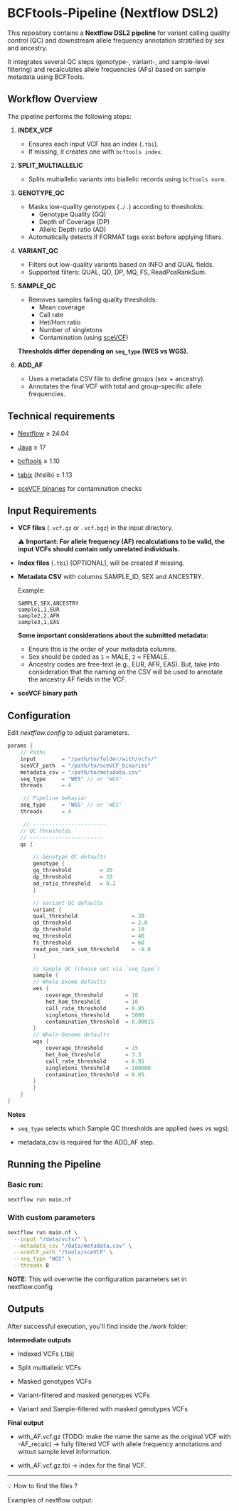 # BCFtools-Pipeline (Nextflow DSL2)

This repository contains a **Nextflow DSL2 pipeline** for variant calling quality control (QC) and downstream allele frequency annotation stratified by sex and ancestry.  

It integrates several QC steps (genotype-, variant-, and sample-level filtering) and recalculates allele frequencies (AFs) based on sample metadata using BCFTools. 



## Workflow Overview

The pipeline performs the following steps:

1. **INDEX_VCF**  
   - Ensures each input VCF has an index (`.tbi`).  
   - If missing, it creates one with `bcftools index`.

2. **SPLIT_MULTIALLELIC**  
   - Splits multiallelic variants into biallelic records using `bcftools norm`.

3. **GENOTYPE_QC**  
   - Masks low-quality genotypes (`./.`) according to thresholds:
     - Genotype Quality (GQ)
     - Depth of Coverage (DP)
     - Allelic Depth ratio (AD)  
   - Automatically detects if FORMAT tags exist before applying filters.

4. **VARIANT_QC**  
   - Filters out low-quality variants based on INFO and QUAL fields.  
   - Supported filters: QUAL, QD, DP, MQ, FS, ReadPosRankSum.

5. **SAMPLE_QC**  
   - Removes samples failing quality thresholds:
     - Mean coverage
     - Call rate
     - Het/Hom ratio
     - Number of singletons
     - Contamination (using [sceVCF](https://github.com/HTGenomeAnalysisUnit/SCE-VCF))  

   **Thresholds differ depending on `seq_type` (WES vs WGS).**

6. **ADD_AF**  
   - Uses a metadata CSV file to define groups (sex + ancestry).  
   - Annotates the final VCF with total and group-specific allele frequencies.

## Technical requirements 

- [Nextflow](https://nextflow.io/docs/latest/install.html) ≥ 24.04

- [Java](https://www.oracle.com/es/java/technologies/downloads/) ≥ 17

- [bcftools](https://samtools.github.io/bcftools/howtos/install.html) ≥ 1.10

- [tabix](https://www.htslib.org/doc/tabix.html) (htslib) ≥ 1.13

- [sceVCF binaries](https://github.com/HTGenomeAnalysisUnit/SCE-VCF/releases/tag/v0.1.3) for contamination checks

## Input Requirements

- **VCF files** (`.vcf.gz` or `.vcf.bgz`) in the input directory.  

    ⚠️ **Important: For allele frequency (AF) recalculations to be valid, the input VCFs should contain only unrelated individuals.**

- **Index files** (`.tbi`) [OPTIONAL], will be created if missing.  
- **Metadata CSV** with columns SAMPLE_ID, SEX and ANCESTRY.

    Example: 
    ```
    SAMPLE,SEX,ANCESTRY
    sample1,1,EUR
    sample2,2,AFR
    sample3,1,EAS
    ```
    **Some important considerations about the submitted metadata:** 
    
    - Ensure this is the order of your metadata columns.
    - Sex should be coded as `1` = MALE, `2` = FEMALE.  
    - Ancestry codes are free-text (e.g., EUR, AFR, EAS). But, take into consideration that the naming on the CSV will be used to annotate the ancestry AF fields in the VCF. 


- **sceVCF binary path** 

## Configuration 

Edit *nextflow.config* to adjust parameters. 

```groovy
params {
    // Paths
    input        = "/path/to/folder/with/vcfs/"
    sceVCF_path  = "/path/to/sceVCF_binaries"
    metadata_csv = "/path/to/metadata.csv"
    seq_type     = "WES" // or "WGS"
    threads      = 4

     // Pipeline behavior
    seq_type     = 'WGS' // or 'WES'
    threads      = 4

     // -----------------------
    // QC Thresholds
    // -----------------------
    qc {

        // Genotype QC defaults 
        genotype {
        gq_threshold         = 20
        dp_threshold         = 10
        ad_ratio_threshold   = 0.2
        }

        // Variant QC defaults
        variant {
        qual_threshold                 = 30
        qd_threshold                   = 2.0
        dp_threshold                   = 10
        mq_threshold                   = 40
        fs_threshold                   = 60
        read_pos_rank_sum_threshold    = -8.0
        }

        // Sample QC (choose set via `seq_type`)
        sample {
        // Whole-Exome defaults
        wes {
            coverage_threshold       = 10
            het_hom_threshold        = 10
            call_rate_threshold      = 0.95
            singletons_threshold     = 5000
            contamination_threshold  = 0.00015
        }
        // Whole-Genome defaults
        wgs {
            coverage_threshold       = 15
            het_hom_threshold        = 3.3
            call_rate_threshold      = 0.95
            singletons_threshold     = 100000
            contamination_threshold  = 0.05
        }
        }
    }
}

```
**Notes**

- `seq_type` selects which Sample QC thresholds are applied (wes vs wgs).

- metadata_csv is required for the ADD_AF step.

## Running the Pipeline

### Basic run: 

```bash
nextflow run main.nf
```

### With custom parameters

```bash
nextflow run main.nf \
  --input "/data/vcfs/" \
  --metadata_csv "/data/metadata.csv" \
  --sceVCF_path "/tools/sceVCF" \
  --seq_type "WGS" \
  --threads 8
```

**NOTE:** This will overwrite the configuration parameters set in nextflow.config

## Outputs 

After successful execution, you'll find inside the */work* folder:

**Intermediate outputs**

- Indexed VCFs (.tbi)

- Split multiallelic VCFs

- Masked genotypes VCFs

- Variant-filtered and masked genotypes VCFs

- Variant and Sample-filtered with masked genotypes VCFs

**Final output**

* with_AF.vcf.gz (TODO: make the name the same as the original VCF with -AF_recalc) → fully filtered VCF with allele frequency annotations and witout sample level information. 

- with_AF.vcf.gz.tbi → index for the final VCF.


---
💡 How to find the files ? 

Examples of nextflow output: 
